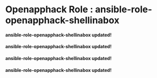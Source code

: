 
# Openapphack Role : ansible-role-openapphack-shellinabox
#### ansible-role-openapphack-shellinabox updated!
#### ansible-role-openapphack-shellinabox updated!
#### ansible-role-openapphack-shellinabox updated!
#### ansible-role-openapphack-shellinabox updated!
